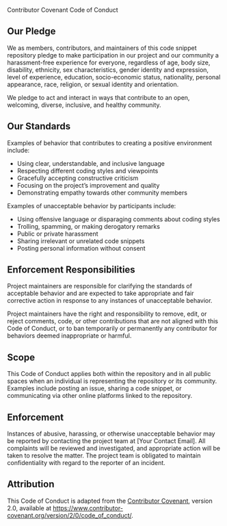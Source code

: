  Contributor Covenant Code of Conduct

## Our Pledge

We as members, contributors, and maintainers of this code snippet repository pledge to make participation in our project and our community a harassment-free experience for everyone, regardless of age, body size, disability, ethnicity, sex characteristics, gender identity and expression, level of experience, education, socio-economic status, nationality, personal appearance, race, religion, or sexual identity and orientation.

We pledge to act and interact in ways that contribute to an open, welcoming, diverse, inclusive, and healthy community.

## Our Standards

Examples of behavior that contributes to creating a positive environment include:

- Using clear, understandable, and inclusive language
- Respecting different coding styles and viewpoints
- Gracefully accepting constructive criticism
- Focusing on the project’s improvement and quality
- Demonstrating empathy towards other community members

Examples of unacceptable behavior by participants include:

- Using offensive language or disparaging comments about coding styles
- Trolling, spamming, or making derogatory remarks
- Public or private harassment
- Sharing irrelevant or unrelated code snippets
- Posting personal information without consent

## Enforcement Responsibilities

Project maintainers are responsible for clarifying the standards of acceptable behavior and are expected to take appropriate and fair corrective action in response to any instances of unacceptable behavior.

Project maintainers have the right and responsibility to remove, edit, or reject comments, code, or other contributions that are not aligned with this Code of Conduct, or to ban temporarily or permanently any contributor for behaviors deemed inappropriate or harmful.

## Scope

This Code of Conduct applies both within the repository and in all public spaces when an individual is representing the repository or its community. Examples include posting an issue, sharing a code snippet, or communicating via other online platforms linked to the repository.

## Enforcement

Instances of abusive, harassing, or otherwise unacceptable behavior may be reported by contacting the project team at [Your Contact Email]. All complaints will be reviewed and investigated, and appropriate action will be taken to resolve the matter. The project team is obligated to maintain confidentiality with regard to the reporter of an incident.

## Attribution

This Code of Conduct is adapted from the [Contributor Covenant](https://www.contributor-covenant.org/), version 2.0, available at https://www.contributor-covenant.org/version/2/0/code_of_conduct/.

